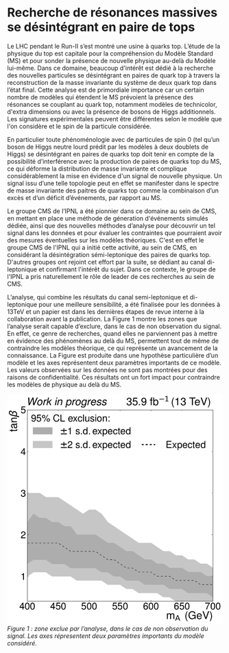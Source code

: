 # Recherche de résonances massives se désintégrant en paire de tops

Le LHC pendant le Run-II s’est montré une usine à quarks top. L’étude de la physique du top est capitale pour la compréhension du Modèle Standard (MS) et pour sonder la présence de nouvelle physique au-delà du Modèle lui-même. Dans ce domaine, beaucoup d'intérêt est dédié à la recherche des nouvelles particules se désintégrant en paires de quark top à travers la reconstruction de la masse invariante du système de deux quark top dans l’état final.
Cette analyse est de primordiale importance car un certain nombre de modèles qui étendent le MS prévoient la présence des résonances se couplant au quark top, notamment modèles de technicolor, d'extra dimensions ou avec la présence de bosons de Higgs additionnels. Les signatures expérimentales peuvent être différentes selon le modèle que l'on considère et le spin de la particule considérée. 

En particulier toute phénoménologie avec de particules de spin 0 (tel qu’un boson de Higgs neutre lourd prédit par les modèles à deux doublets de Higgs) se désintégrant en paires de quarks top doit tenir en compte de la possibilité d’interférence avec la production de paires de quarks top du MS, ce qui déforme la distribution de masse invariante et complique considérablement la mise en évidence d'un signal de nouvelle physique. Un signal issu d’une telle topologie peut en effet se manifester dans le spectre de masse invariante des paitres de quarks top comme la combinaison d’un excès et d’un déficit d’événements, par rapport au MS. 

Le groupe CMS de l’IPNL a été pionnier dans ce domaine au sein de CMS, en mettant en place une méthode de géneration d'événements simulés dédiée, ainsi que des nouvelles méthodes d’analyse pour découvrir un tel signal dans les données et pour évaluer les contraintes que pourraient avoir des mesures éventuelles sur les modèles théoriques. C'est en effet le groupe CMS de l'IPNL qui a initié cette activité, au sein de CMS, en considérant la désintégration sémi-leptonique des paires de quarks top. D'autres groupes ont rejoint cet effort par la suite, se dédiant au canal di-leptonique et confirmant l'intérêt du sujet. Dans ce contexte, le groupe de l'IPNL a pris naturellement le rôle de leader de ces recherches au sein de CMS.

L’analyse, qui combine les résultats du canal semi-leptonique et di-leptonique pour une meilleure sensibilité, a été finalisée pour les données à 13TeV et un papier est dans les dernières étapes de revue interne à la collaboration avant la publication. La Figure 1 montre les zones que l’analyse serait capable d’exclure, dans le cas de non observation du signal. En effet, ce genre de recherches, quand elles ne parviennent pas à mettre en évidence des phénomènes au delà du MS, permettent tout de même de contraindre les modèles théorique, ce qui représente un avancement de la connaissance. La Figure est produite dans une hypothèse particulière d’un modèle et les axes représentent deux paramètres importants de ce modèle. Les valeurs observées sur les données ne sont pas montrées pour des raisons de confidentialité. Ces résultats ont un fort impact pour contraindre les modèles de physique au delà du MS. 

![Figures/top/hmssm_exclusion](Figures/top/hmssm_exclusion.png)
*Figure 1 : zone exclue par l’analyse, dans le cas de non observation du signal. Les axes répresentent deux paramètres importants du modèle considéré.*
